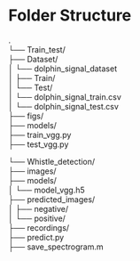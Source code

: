 # Folder Structure

.  
└── Train_test/  
    ├── Dataset/  
    │   └── dolphin_signal_dataset  
    │       ├── Train/  
    │       └── Test/  
    │       └── dolphin_signal_train.csv  
    │       └── dolphin_signal_test.csv  
    ├── figs/  
    ├── models/  
    ├── train_vgg.py  
    ├── test_vgg.py  
    
└── Whistle_detection/  
    ├── images/  
    ├── models/  
    │   └── model_vgg.h5  
    ├── predicted_images/  
    │   ├── negative/  
    │   └── positive/  
    ├── recordings/  
    ├── predict.py  
    ├── save_spectrogram.m  
